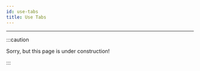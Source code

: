 ```yaml
---
id: use-tabs
title: Use Tabs
---
```


---------------

:::caution

Sorry, but this page is under construction!

:::